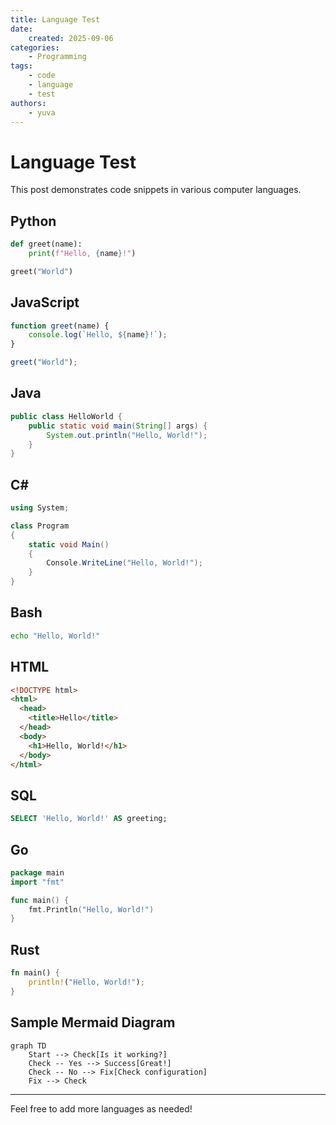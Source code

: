 ```yaml
---
title: Language Test
date:
    created: 2025-09-06
categories:
    - Programming
tags:
    - code
    - language
    - test
authors:
    - yuva
---
```


# Language Test

This post demonstrates code snippets in various computer languages.

## Python

```python
def greet(name):
    print(f"Hello, {name}!")

greet("World")
```

## JavaScript

```javascript
function greet(name) {
    console.log(`Hello, ${name}!`);
}

greet("World");
```

## Java

```java
public class HelloWorld {
    public static void main(String[] args) {
        System.out.println("Hello, World!");
    }
}
```

## C#

```csharp
using System;

class Program
{
    static void Main()
    {
        Console.WriteLine("Hello, World!");
    }
}
```

## Bash

```bash
echo "Hello, World!"
```

## HTML

```html
<!DOCTYPE html>
<html>
  <head>
    <title>Hello</title>
  </head>
  <body>
    <h1>Hello, World!</h1>
  </body>
</html>
```

## SQL

```sql
SELECT 'Hello, World!' AS greeting;
```

## Go

```go
package main
import "fmt"

func main() {
    fmt.Println("Hello, World!")
}
```

## Rust

```rust
fn main() {
    println!("Hello, World!");
}
```

## Sample Mermaid Diagram

```mermaid
graph TD
    Start --> Check[Is it working?]
    Check -- Yes --> Success[Great!]
    Check -- No --> Fix[Check configuration]
    Fix --> Check
```

---

Feel free to add more languages as needed!